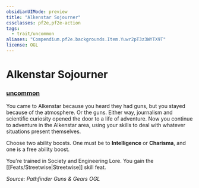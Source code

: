 ```yaml
---
obsidianUIMode: preview
title: "Alkenstar Sojourner"
cssclasses: pf2e,pf2e-action
tags:
  - trait/uncommon
aliases: "Compendium.pf2e.backgrounds.Item.Yuwr2pT3z3WYTX9T"
license: OGL
---
```

# Alkenstar Sojourner

### [uncommon](uncommon "Uncommon Rarity Trait")






You came to Alkenstar because you heard they had guns, but you stayed because of the atmosphere. Or the guns. Either way, journalism and scientific curiosity opened the door to a life of adventure. Now you continue to adventure in the Alkenstar area, using your skills to deal with whatever situations present themselves.

Choose two ability boosts. One must be to **Intelligence** or **Charisma**, and one is a free ability boost.

You're trained in Society and Engineering Lore. You gain the [[Feats/Streetwise|Streetwise]] skill feat.

*Source: Pathfinder Guns & Gears*
*OGL*